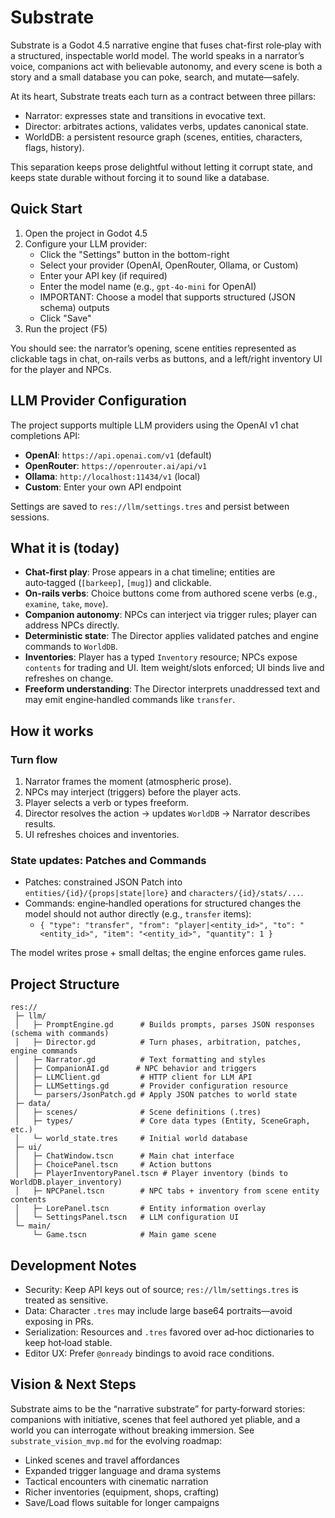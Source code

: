# Substrate

Substrate is a Godot 4.5 narrative engine that fuses chat-first role‑play with a structured, inspectable world model. The world speaks in a narrator’s voice, companions act with believable autonomy, and every scene is both a story and a small database you can poke, search, and mutate—safely.

At its heart, Substrate treats each turn as a contract between three pillars:
- Narrator: expresses state and transitions in evocative text.
- Director: arbitrates actions, validates verbs, updates canonical state.
- WorldDB: a persistent resource graph (scenes, entities, characters, flags, history).

This separation keeps prose delightful without letting it corrupt state, and keeps state durable without forcing it to sound like a database.

## Quick Start

1. Open the project in Godot 4.5
2. Configure your LLM provider:
   - Click the "Settings" button in the bottom-right
   - Select your provider (OpenAI, OpenRouter, Ollama, or Custom)
   - Enter your API key (if required)
   - Enter the model name (e.g., `gpt-4o-mini` for OpenAI)
   - IMPORTANT: Choose a model that supports structured (JSON schema) outputs
   - Click "Save"
3. Run the project (F5)

You should see: the narrator’s opening, scene entities represented as clickable tags in chat, on‑rails verbs as buttons, and a left/right inventory UI for the player and NPCs.

## LLM Provider Configuration

The project supports multiple LLM providers using the OpenAI v1 chat completions API:

- **OpenAI**: `https://api.openai.com/v1` (default)
- **OpenRouter**: `https://openrouter.ai/api/v1`
- **Ollama**: `http://localhost:11434/v1` (local)
- **Custom**: Enter your own API endpoint

Settings are saved to `res://llm/settings.tres` and persist between sessions.

## What it is (today)

- **Chat-first play**: Prose appears in a chat timeline; entities are auto‑tagged (`[barkeep]`, `[mug]`) and clickable.
- **On‑rails verbs**: Choice buttons come from authored scene verbs (e.g., `examine`, `take`, `move`).
- **Companion autonomy**: NPCs can interject via trigger rules; player can address NPCs directly.
- **Deterministic state**: The Director applies validated patches and engine commands to `WorldDB`.
- **Inventories**: Player has a typed `Inventory` resource; NPCs expose `contents` for trading and UI. Item weight/slots enforced; UI binds live and refreshes on change.
- **Freeform understanding**: The Director interprets unaddressed text and may emit engine‑handled commands like `transfer`.

## How it works

### Turn flow
1) Narrator frames the moment (atmospheric prose).
2) NPCs may interject (triggers) before the player acts.
3) Player selects a verb or types freeform.
4) Director resolves the action → updates `WorldDB` → Narrator describes results.
5) UI refreshes choices and inventories.

### State updates: Patches and Commands
- Patches: constrained JSON Patch into `entities/{id}/{props|state|lore}` and `characters/{id}/stats/...`.
- Commands: engine‑handled operations for structured changes the model should not author directly (e.g., `transfer` items):
  - `{ "type": "transfer", "from": "player|<entity_id>", "to": "<entity_id>", "item": "<entity_id>", "quantity": 1 }`

The model writes prose + small deltas; the engine enforces game rules.

## Project Structure

```
res://
 ├─ llm/
 │   ├─ PromptEngine.gd      # Builds prompts, parses JSON responses (schema with commands)
 │   ├─ Director.gd          # Turn phases, arbitration, patches, engine commands
 │   ├─ Narrator.gd          # Text formatting and styles
 │   ├─ CompanionAI.gd      # NPC behavior and triggers
 │   ├─ LLMClient.gd         # HTTP client for LLM API
 │   ├─ LLMSettings.gd       # Provider configuration resource
 │   └─ parsers/JsonPatch.gd # Apply JSON patches to world state
 ├─ data/
 │   ├─ scenes/              # Scene definitions (.tres)
 │   ├─ types/               # Core data types (Entity, SceneGraph, etc.)
 │   └─ world_state.tres     # Initial world database
 ├─ ui/
 │   ├─ ChatWindow.tscn      # Main chat interface
 │   ├─ ChoicePanel.tscn     # Action buttons
 │   ├─ PlayerInventoryPanel.tscn # Player inventory (binds to WorldDB.player_inventory)
 │   ├─ NPCPanel.tscn        # NPC tabs + inventory from scene entity contents
 │   ├─ LorePanel.tscn       # Entity information overlay
 │   └─ SettingsPanel.tscn   # LLM configuration UI
 └─ main/
     └─ Game.tscn            # Main game scene
```

## Development Notes

- Security: Keep API keys out of source; `res://llm/settings.tres` is treated as sensitive.
- Data: Character `.tres` may include large base64 portraits—avoid exposing in PRs.
- Serialization: Resources and `.tres` favored over ad‑hoc dictionaries to keep hot‑load stable.
- Editor UX: Prefer `@onready` bindings to avoid race conditions.

## Vision & Next Steps

Substrate aims to be the “narrative substrate” for party‑forward stories: companions with initiative, scenes that feel authored yet pliable, and a world you can interrogate without breaking immersion. See `substrate_vision_mvp.md` for the evolving roadmap:
- Linked scenes and travel affordances
- Expanded trigger language and drama systems
- Tactical encounters with cinematic narration
- Richer inventories (equipment, shops, crafting)
- Save/Load flows suitable for longer campaigns

